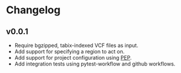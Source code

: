 Changelog
==========

<!--
Newest changes should be on top.

This document is user facing. Please word the changes in such a way
that users understand how the changes affect the new version.
-->

v0.0.1
---------------------------
+ Require bgzipped, tabix-indexed VCF files as input.
+ Add support for specifying a region to act on.
+ Add support for project configuration using
[PEP](http://pep.databio.org/en/latest/).
+ Add integration tests using pytest-workflow and github workflows.
